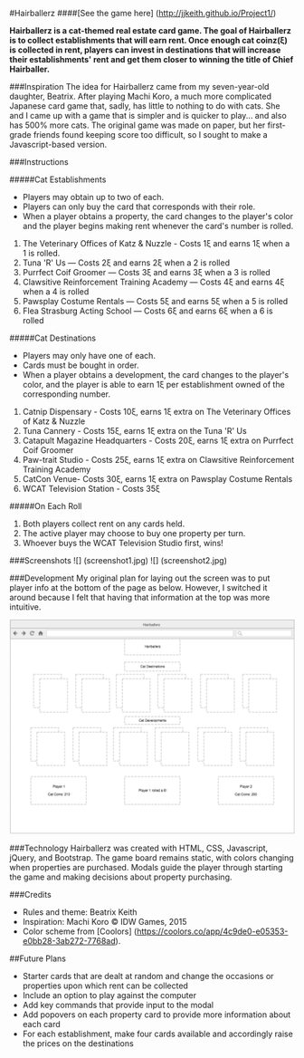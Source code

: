 #Hairballerz
####[See the game here] (http://jjkeith.github.io/Project1/)

**Hairballerz is a cat-themed real estate card game. The goal of Hairballerz is to collect establishments that will earn rent. Once enough cat coinz(ξ) is collected in rent, players can invest in destinations that will increase their establishments' rent and get them closer to winning the title of Chief Hairballer.**

###Inspiration
The idea for Hairballerz came from my seven-year-old daughter, Beatrix. After playing Machi Koro, a much more complicated Japanese card game that, sadly, has little to nothing to do with cats. She and I came up with a game that is simpler and is quicker to play... and also has 500% more cats. The original game was made on paper, but her first-grade friends found keeping score too difficult, so I sought to make a Javascript-based version. 

###Instructions

#####Cat Establishments
* Players may obtain up to two of each.
* Players can only buy the card that corresponds with their role.
* When a player obtains a property, the card changes to the player's color and the player begins making rent whenever the card's number is rolled.

1. The Veterinary Offices of Katz & Nuzzle - Costs 1ξ and earns 1ξ when a 1 is rolled.
2. Tuna 'R' Us — Costs 2ξ and earns 2ξ when a 2 is rolled
3. Purrfect Coif Groomer — Costs 3ξ and earns 3ξ when a 3 is rolled
4. Clawsitive Reinforcement Training Academy — Costs 4ξ and earns 4ξ when a 4 is rolled
5. Pawsplay Costume Rentals — Costs 5ξ and earns 5ξ when a 5 is rolled
6. Flea Strasburg Acting School — Costs 6ξ and earns 6ξ when a 6 is rolled

#####Cat Destinations
* Players may only have one of each.
* Cards must be bought in order.
* When a player obtains a development, the card changes to the player's color, and the player is able to earn 1ξ per establishment owned of the corresponding number.

1. Catnip Dispensary - Costs 10ξ, earns 1ξ extra on The Veterinary Offices of Katz & Nuzzle
2. Tuna Cannery - Costs 15ξ, earns 1ξ extra on the Tuna 'R' Us
3. Catapult Magazine Headquarters - Costs 20ξ, earns 1ξ extra on Purrfect Coif Groomer
4. Paw-trait Studio - Costs 25ξ, earns 1ξ extra on Clawsitive Reinforcement Training Academy
5. CatCon Venue- Costs 30ξ, earns 1ξ extra on Pawsplay Costume Rentals
6. WCAT Television Station - Costs 35ξ


#####On Each Roll
1. Both players collect rent on any cards held.
2. The active player may choose to buy one property per turn.
3. Whoever buys the WCAT Television Studio first, wins!

###Screenshots
![] (screenshot1.jpg)
![] (screenshot2.jpg)

###Development
My original plan for laying out the screen was to put player info at the bottom of the page as below. However, I switched it around because I felt that having that information at the top was more intuitive.

![](Wireframe.png)


###Technology
Hairballerz was created with HTML, CSS, Javascript, jQuery, and Bootstrap. The game board remains static, with colors changing when properties are purchased. Modals guide the player through starting the game and making decisions about property purchasing. 

###Credits
* Rules and theme: Beatrix Keith
* Inspiration: Machi Koro © IDW Games, 2015
* Color scheme from [Coolors] (https://coolors.co/app/4c9de0-e05353-e0bb28-3ab272-7768ad).

##Future Plans
* Starter cards that are dealt at random and change the occasions or properties upon which rent can be collected
* Include an option to play against the computer
* Add key commands that provide input to the modal
* Add popovers on each property card to provide more information about each card
* For each establishment, make four cards available and accordingly raise the prices on the destinations
